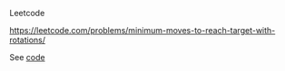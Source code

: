 Leetcode

https://leetcode.com/problems/minimum-moves-to-reach-target-with-rotations/

See [code](minimumMoves.py)
